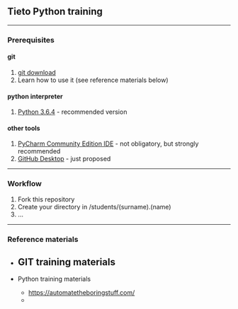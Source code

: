 ## Tieto Python training

---
### Prerequisites

#### git
1. [git download](https://git-scm.com/downloads)
2. Learn how to use it (see reference materials below)

#### python interpreter
1. [Python 3.6.4](https://www.python.org/downloads/release/python-364/) - recommended version

#### other tools
1. [PyCharm Community Edition IDE](https://www.jetbrains.com/pycharm/download/) - not obligatory, but strongly recommended
2. [GitHub Desktop](https://desktop.github.com/) - just proposed

---

### Workflow
1. Fork this repository
2. Create your directory in  /students/(surname).(name)
3. ...

---
### Reference materials

- GIT training materials
  -

- Python training materials
  - https://automatetheboringstuff.com/
  - 
